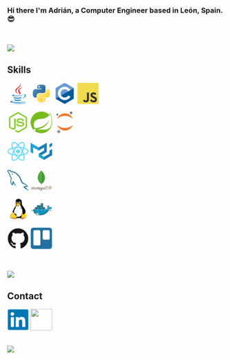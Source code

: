 ### Hi there I'm Adrián, a Computer Engineer based in León, Spain. 😎

<br>
<p><img align="center" src="https://github-readme-stats.vercel.app/api?username=apereg&show_icons=true&theme=radical"/></p>

## Skills
<p align="left">
  <img src="https://raw.githubusercontent.com/devicons/devicon/master/icons/java/java-original.svg" width="50" height="50"/>
  <img src="https://raw.githubusercontent.com/devicons/devicon/master/icons/python/python-original.svg" width="50" height="50"/>
  <img src="https://raw.githubusercontent.com/devicons/devicon/master/icons/c/c-original.svg" width="50" height="50"/>
  <img src="https://raw.githubusercontent.com/devicons/devicon/master/icons/javascript/javascript-original.svg" width="50" height="50"/>
</p>

<p align="left">
  <img src="https://raw.githubusercontent.com/devicons/devicon/master/icons/nodejs/nodejs-original.svg" width="50" height="50"/>
  <img src="https://raw.githubusercontent.com/devicons/devicon/master/icons/spring/spring-original.svg" width="50" height="50"/>
  <img src="https://raw.githubusercontent.com/devicons/devicon/master/icons/jupyter/jupyter-original.svg" width="50" height="50"/>
</p>

<p align="left">
  <img src="https://raw.githubusercontent.com/devicons/devicon/master/icons/react/react-original.svg" width="50" height="50"/>
  <img src="https://raw.githubusercontent.com/devicons/devicon/master/icons/materialui/materialui-original.svg" width="50" height="50"/>
</p>


<p align="left">
  <img src="https://raw.githubusercontent.com/devicons/devicon/master/icons/mysql/mysql-original.svg" width="50" height="50"/>
  <img src="https://raw.githubusercontent.com/devicons/devicon/master/icons/mongodb/mongodb-original-wordmark.svg" width="50" height="50"/>
</p>

<p align="left">
  <img src="https://raw.githubusercontent.com/devicons/devicon/master/icons/linux/linux-original.svg" width="50" height="50"/>
  <img src="https://raw.githubusercontent.com/devicons/devicon/master/icons/docker/docker-original.svg" width="50" height="50"/>
</p>

<p align="left">
  <img src="https://raw.githubusercontent.com/devicons/devicon/master/icons/github/github-original.svg" width="50" height="50"/>
  <img src="https://raw.githubusercontent.com/devicons/devicon/master/icons/trello/trello-plain.svg" width="50" height="50"/>
</p>

<br>
<p><img align="center" src="https://github-readme-stats.vercel.app/api/top-langs/?username=apereg&theme=radical"/></p>

## Contact
<a href="https://bit.ly/3wzDu4F"> <img src="https://raw.githubusercontent.com/devicons/devicon/master/icons/linkedin/linkedin-original.svg" width="50" height="50"/></a>
<a href="mailto:apereg24@estudiantes.unileon.es"> <img src="https://imgur.com/Jd4Xybr.png" width="50" height="50"/> </a>

##
<p><img align="center" src="https://komarev.com/ghpvc/?username=apereg&color=ff69b4"/></p>
